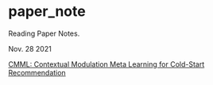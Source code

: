 # paper_note
Reading Paper Notes.

Nov. 28 2021

[CMML: Contextual Modulation Meta Learning for Cold-Start Recommendation](https://dl.acm.org/doi/abs/10.1145/3459637.3482241)